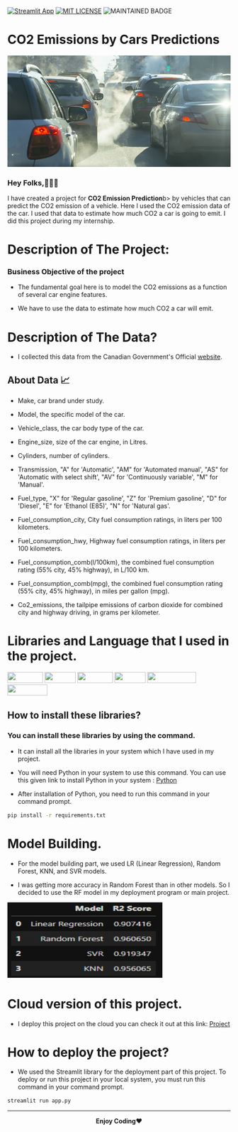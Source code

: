 [![Streamlit App](https://static.streamlit.io/badges/streamlit_badge_black_white.svg)](https://rajveersinghcse-co2emissionsprediction.streamlit.app/)
[![MIT LICENSE](https://badgen.net//badge/license/MIT/green)](https://github.com/rajveersinghcse/Reliance_Stock_Market_Prediction/blob/main/LICENSE)   ![MAINTAINED BADGE](https://img.shields.io/badge/Maintained%3F-yes-green.svg) 

# CO2 Emissions by Cars Predictions 

![Banner](https://github.com/rajveersinghcse/rajveersinghcse/blob/master/img/CO2_emissions.jpg)

<h3>Hey Folks,👨🏻‍💻</h3>
<p>I have created a project for <b>CO2 Emission Prediction</b>b> by vehicles that can predict the CO2 emission of a vehicle. Here I used the CO2 emission data of the car. I used that data to estimate how much CO2 a car is going to emit. I did this project during my internship.</p>

# Description of The Project:
<h3><b>Business Objective of the project</b></h3>

- The fundamental goal here is to model the CO2 emissions as a function of several car engine features.
  
- We have to use the data to estimate how much CO2 a car will emit.

# Description of The Data?

- I collected this data from the Canadian Government's Official [website](https://open.canada.ca/data/en/dataset/98f1a129-f628-4ce4-b24d-6f16bf24dd64#wb-auto-6).

## About Data 📈 

- Make, car brand under study.
  
- Model, the specific model of the car.
  
- Vehicle_class, the car body type of the car.
  
- Engine_size, size of the car engine, in Litres.
  
- Cylinders, number of cylinders.
  
- Transmission, "A" for 'Automatic', "AM" for 'Automated manual', "AS" for 'Automatic with select shift', "AV" for 'Continuously variable', "M" for 'Manual'.
  
- Fuel_type, "X" for 'Regular gasoline', "Z" for 'Premium gasoline', "D" for 'Diesel', "E" for 'Ethanol (E85)', "N" for 'Natural gas'.
  
- Fuel_consumption_city, City fuel consumption ratings, in liters per 100 kilometers.
  
- Fuel_consumption_hwy, Highway fuel consumption ratings, in liters per 100 kilometers.
  
- Fuel_consumption_comb(l/100km), the combined fuel consumption rating (55% city, 45% highway), in L/100 km.
  
- Fuel_consumption_comb(mpg), the combined fuel consumption rating (55% city, 45% highway), in miles per gallon (mpg).
  
- Co2_emissions, the tailpipe emissions of carbon dioxide for combined city and highway driving, in grams per kilometer.


# Libraries and Language that I used in the project. 
<img height="25" width="80" src="https://img.shields.io/badge/python-3670A0?style=for-the-badge&logo=python&logoColor=ffdd54"> <img height="25" width="70" src="https://img.shields.io/badge/numpy-%23013243.svg?style=for-the-badge&logo=numpy&logoColor=white"> <img height="25" width="80" src="https://img.shields.io/badge/Matplotlib-%23ffffff.svg?style=for-the-badge&logo=Matplotlib&logoColor=black"> <img height="25" width="70" src="https://img.shields.io/badge/SciPy-%230C55A5.svg?style=for-the-badge&logo=scipy&logoColor=%white"> <img height="25" width="110" src="https://img.shields.io/badge/scikit--learn-%23F7931E.svg?style=for-the-badge&logo=scikit-learn&logoColor=white"> <img height="25" width="90" src="https://img.shields.io/badge/Streamlit-FF4B4B?style=for-the-badge&logo=Streamlit&logoColor=white"> 


## How to install these libraries?

### You can install these libraries by using the command.

- It can install all the libraries in your system which I have used in my project. 

- You will need Python in your system to use this command. You can use this given link to install Python in your system : [Python](https://www.python.org/downloads/)

- After installation of Python, you need to run this command in your command prompt.

```bash
pip install -r requirements.txt 
```
# Model Building.
- For the model building part, we used LR (Linear Regression), Random Forest, KNN, and SVR models.

- I was getting more accuracy in Random Forest than in other models. So I decided to use the RF model in my deployment program or main project.
<img height="170" width="350" src="https://github.com/rajveersinghcse/rajveersinghcse/blob/master/img/CO2_model.png" alt="ModelBuilding">

# Cloud version of this project.
- I deploy this project on the cloud you can check it out at this link: [Project](https://rajveersinghcse-co2emissionsprediction.streamlit.app/)


# How to deploy the project?
- We used the Streamlit library for the deployment part of this project. To deploy or run this project in your local system, you must run this command in your command prompt.
```bash
streamlit run app.py 
```
---
<p align="center">
<b>Enjoy Coding</b>❤
</p>
